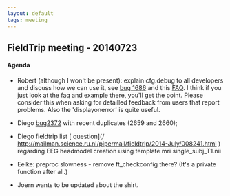 ```yaml
---
layout: default
tags: meeting
---
```


## FieldTrip meeting - 20140723

#### Agenda

- Robert (although I won't be present): explain cfg.debug to all developers and discuss how we can use it, see [bug 1686](http://bugzilla.fieldtriptoolbox.org/show_bug.cgi?id=1686) and this [FAQ](/faq/how_can_i_debug_my_analysis_script_if_a_fieldtrip_function_gives_an_error). I think if you just look at the faq and example there, you'll get the point. Please consider this when asking for detailled feedback from users that report problems. Also the 'displayonerror' is quite useful.

- Diego [ bug2372](http://bugzilla.fieldtriptoolbox.org/show_bug.cgi?id=2372 ) with recent duplicates (2659 and 2660);

- Diego fieldtrip list [ question](/ http://mailman.science.ru.nl/pipermail/fieldtrip/2014-July/008241.html ) regarding EEG headmodel creation using template mri single_subj_T1.nii

- Eelke: preproc slowness - remove ft_checkconfig there? (It's a private function after all.)

- Joern wants to be updated about the shirt.

